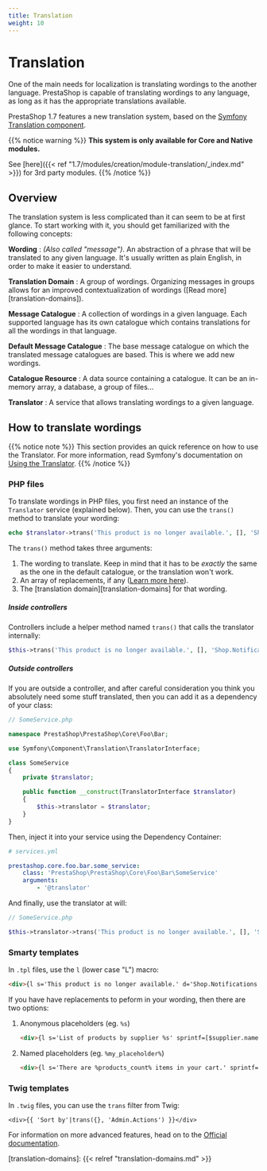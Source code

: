 ```yaml
---
title: Translation
weight: 10
---
```


# Translation

One of the main needs for localization is translating wordings to the another language. PrestaShop is capable of translating wordings to any language, as long as it has the appropriate translations available. 

PrestaShop 1.7 features a new translation system, based on the [Symfony Translation component](https://symfony.com/doc/3.4/translation.html).

{{% notice warning %}}
**This system is only available for Core and Native modules.**

See [here]({{< ref "1.7/modules/creation/module-translation/_index.md" >}}) for 3rd party modules.
{{% /notice %}}

## Overview

The translation system is less complicated than it can seem to be at first glance. To start working with it, you should get familiarized with the following concepts:

**Wording**
: _(Also called "message")_. An abstraction of a phrase that will be translated to any given language. It's usually written as plain English, in order to make it easier to understand.

**Translation Domain**
: A group of wordings. Organizing messages in groups allows for an improved contextualization of wordings ([Read more][translation-domains]).

**Message Catalogue**
: A collection of wordings in a given language. Each supported language has its own catalogue which contains translations for all the wordings in that language.

**Default Message Catalogue**
: The base message catalogue on which the translated message catalogues are based. This is where we add new wordings.

**Catalogue Resource**
: A data source containing a catalogue. It can be an in-memory array, a database, a group of files...

**Translator**
: A service that allows translating wordings to a given language.

## How to translate wordings

{{% notice note %}}
This section provides an quick reference on how to use the Translator. For more information, read Symfony's documentation on [Using the Translator](https://symfony.com/doc/3.4/components/translation/usage.html).
{{% /notice %}}

### PHP files

To translate wordings in PHP files, you first need an instance of the `Translator` service (explained below). Then, you can use the `trans()` method to translate your wording:

```php
echo $translator->trans('This product is no longer available.', [], 'Shop.Notifications.Error');
``` 

The `trans()` method takes three arguments:

1. The wording to translate. Keep in mind that it has to be _exactly_ the same as the one in the default catalogue, or the translation won't work.
2. An array of replacements, if any ([Learn more here](https://symfony.com/doc/3.4/components/translation/usage.html#component-translation-placeholders)).
3. The [translation domain][translation-domains] for that wording.

##### Inside controllers

Controllers include a helper method named `trans()` that calls the translator internally:

```php
$this->trans('This product is no longer available.', [], 'Shop.Notifications.Error');
```

##### Outside controllers

If you are outside a controller, and after careful consideration you think you absolutely need some stuff translated, then you can add it as a dependency of your class:

```php
// SomeService.php

namespace PrestaShop\PrestaShop\Core\Foo\Bar;

use Symfony\Component\Translation\TranslatorInterface;

class SomeService
{
    private $translator;

    public function __construct(TranslatorInterface $translator)
    {
        $this->translator = $translator;
    }
}
```

Then, inject it into your service using the Dependency Container:

```yaml
# services.yml

prestashop.core.foo.bar.some_service:
    class: 'PrestaShop\PrestaShop\Core\Foo\Bar\SomeService'
    arguments:
        - '@translator'
```

And finally, use the translator at will:

```php
// SomeService.php

$this->translator->trans('This product is no longer available.', [], 'Shop.Notifications.Error');
```

### Smarty templates

In `.tpl` files, use the `l` (lower case "L") macro:

```html
<div>{l s='This product is no longer available.' d='Shop.Notifications.Error'}</div>
```

If you have have replacements to peform in your wording, then there are two options:

1. Anonymous placeholders (eg. `%s`)

    ```html
    <div>{l s='List of products by supplier %s' sprintf=[$supplier.name] d='Shop.Theme.Catalog'}</div>
    ```
2. Named placeholders (eg. `%my_placeholder%`)

    ```html
    <div>{l s='There are %products_count% items in your cart.' sprintf=['%products_count%' => $cart.products_count] d='Shop.Theme.Checkout'}</div>
    ```

### Twig templates

In `.twig` files, you can use the `trans` filter from Twig:

```twig
<div>{{ 'Sort by'|trans({}, 'Admin.Actions') }}</div>
```

For information on more advanced features, head on to the [Official documentation](https://symfony.com/doc/current/translation.html#twig-templates).


[translation-domains]: {{< relref "translation-domains.md" >}}
